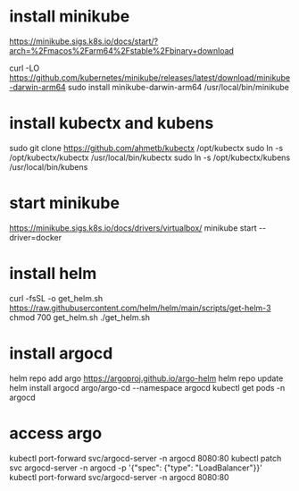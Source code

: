 # install minikube

https://minikube.sigs.k8s.io/docs/start/?arch=%2Fmacos%2Farm64%2Fstable%2Fbinary+download

curl -LO https://github.com/kubernetes/minikube/releases/latest/download/minikube-darwin-arm64
sudo install minikube-darwin-arm64 /usr/local/bin/minikube

# install kubectx and kubens

sudo git clone https://github.com/ahmetb/kubectx /opt/kubectx
sudo ln -s /opt/kubectx/kubectx /usr/local/bin/kubectx
sudo ln -s /opt/kubectx/kubens /usr/local/bin/kubens

# start minikube

https://minikube.sigs.k8s.io/docs/drivers/virtualbox/
minikube start --driver=docker

# install helm

curl -fsSL -o get_helm.sh https://raw.githubusercontent.com/helm/helm/main/scripts/get-helm-3
chmod 700 get_helm.sh
./get_helm.sh

# install argocd

helm repo add argo https://argoproj.github.io/argo-helm
helm repo update
helm install argocd argo/argo-cd --namespace argocd
kubectl get pods -n argocd

# access argo

kubectl port-forward svc/argocd-server -n argocd 8080:80
kubectl patch svc argocd-server -n argocd -p '{"spec": {"type": "LoadBalancer"}}'
kubectl port-forward svc/argocd-server -n argocd 8080:80
